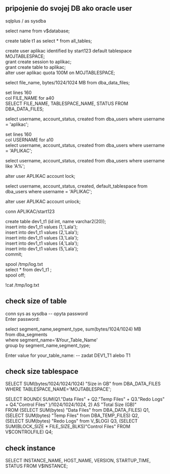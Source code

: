 
## pripojenie do svojej DB ako oracle user

sqlplus / as sysdba <br />

select name from v$database;  <br />

create table t1 as select * from all_tables; <br />

create user aplikac identified by start123 default tablespace MOJTABLESPACE; <br />
grant create session to aplikac;  <br />
grant create table to aplikac;  <br /> 
alter user aplikac quota 100M on MOJTABLESPACE;  <br />

select file_name, bytes/1024/1024 MB from dba_data_files; <br />

set lines 160 <br />
col FILE_NAME for a40 <br />
SELECT FILE_NAME, TABLESPACE_NAME, STATUS FROM DBA_DATA_FILES; <br />

select username, account_status, created from dba_users where username = 'aplikac'; <br />

set lines 160 <br />
col USERNAME for a10 <br />
select username, account_status, created from dba_users where username = 'APLIKAC'; <br />

select username, account_status, created from dba_users where username like 'A%'; <br />

alter user APLIKAC account lock;  <br />

select username, account_status, created, default_tablespace from dba_users where username = 'APLIKAC'; <br />

alter user APLIKAC account unlock;  <br />

conn APLIKAC/start123 <br />

create table dev1_t1 (id int, name varchar2(20)); <br />
insert into dev1_t1 values (1,'Lala'); <br />
insert into dev1_t1 values (2,'Lala'); <br />
insert into dev1_t1 values (3,'Lala'); <br />
insert into dev1_t1 values (4,'Lala'); <br />
insert into dev1_t1 values (5,'Lala'); <br />
commit; <br />


spool /tmp/log.txt  <br />
select * from dev1_t1 ; <br />
spool off; <br />

!cat /tmp/log.txt <br />


## check size of table

conn sys as sysdba   -- opyta password <br />
Enter password: <br />


select segment_name,segment_type, sum(bytes/1024/1024) MB <br />
 from dba_segments <br />
 where segment_name='&Your_Table_Name'  <br />
group by segment_name,segment_type;  <br />

Enter value for your_table_name:   -- zadat DEV1_T1 alebo T1  <br />

## check size tablespace

SELECT SUM(bytes/1024/1024/1024) "Size in GB" from DBA_DATA_FILES WHERE TABLESPACE_NAME='MOJTABLESPACE'; <br />

SELECT ROUND( SUM(Q1."Data Files" + Q2."Temp Files" + Q3."Redo Logs" + Q4."Control Files" )/1024/1024/1024, 2) AS "Total Size (GB)"  <br />
FROM (SELECT SUM(bytes) "Data Files" from DBA_DATA_FILES) Q1, (SELECT SUM(bytes) "Temp Files" from DBA_TEMP_FILES) Q2,  <br />
(SELECT SUM(bytes) "Redo Logs" from V_$LOG) Q3, (SELECT SUM(BLOCK_SIZE * FILE_SIZE_BLKS)"Control Files" FROM V$CONTROLFILE) Q4; <br />

## check instance

SELECT INSTANCE_NAME, HOST_NAME, VERSION, STARTUP_TIME, STATUS FROM V$INSTANCE;


